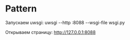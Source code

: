 # Pattern
Запускаем uwsgi:
uwsgi --http :8088 --wsgi-file wsgi.py

Открываем страницу:
http://127.0.0.1:8088